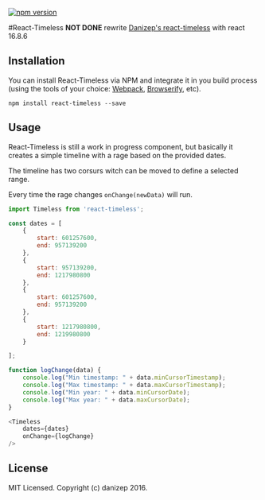 [![npm version](https://badge.fury.io/js/react-timeless.svg)](https://badge.fury.io/js/react-timeless)

#React-Timeless
**NOT DONE** rewrite [Danizep's react-timeless](https://github.com/danizep/react-timeless) with react 16.8.6

## Installation

You can install React-Timeless via NPM and integrate it in you build process (using the tools of your choice: [Webpack](https://webpack.github.io/), [Browserify](http://browserify.org), etc).

```
npm install react-timeless --save
```

## Usage

React-Timeless is still a work in progress component, but basically it creates a simple timeline with a rage based on the provided dates.

The timeline has two corsurs witch can be moved to define a selected range.

Every time the rage changes `onChange(newData)` will run.

```javascript
import Timeless from 'react-timeless';

const dates = [
    {
        start: 601257600,
        end: 957139200
    },
    {
        start: 957139200,
        end: 1217980800
    },
    {
        start: 601257600,
        end: 957139200
    },
    {
        start: 1217980800,
        end: 1219980800
    }

];

function logChange(data) {
	console.log("Min timestamp: " + data.minCursorTimestamp);
	console.log("Max timestamp: " + data.maxCursorTimestamp);
	console.log("Min year: " + data.minCursorDate);
	console.log("Max year: " + data.maxCursorDate);
}

<Timeless
	dates={dates}
	onChange={logChange}
/>
```

## License

MIT Licensed. Copyright (c) danizep 2016.
